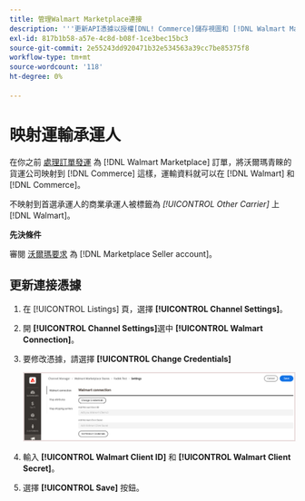 ```yaml
---
title: 管理Walmart Marketplace連接
description: '''更新API憑據以授權[DNL! Commerce]儲存視圖和 [!DNL Walmart Marketplace]. The connection is required to connect [!DNL Commerce] 產品清單和同步庫存、價格、訂單和發運資料 [!DNL Commerce] 還有沃爾瑪。」'
exl-id: 817b1b58-a57e-4c8d-b08f-1ce3bec15bc3
source-git-commit: 2e55243dd920471b32e534563a39cc7be85375f8
workflow-type: tm+mt
source-wordcount: '118'
ht-degree: 0%

---
```


# 映射運輸承運人

在你之前 [處理訂單發運](process-orders.md#ship-an-order) 為 [!DNL Walmart Marketplace] 訂單，將沃爾瑪青睞的貨運公司映射到 [!DNL Commerce] 這樣，運輸資料就可以在 [!DNL Walmart] 和 [!DNL Commerce]。

不映射到首選承運人的商業承運人被標籤為 *[!UICONTROL Other Carrier]* 上 [!DNL Walmart]。

**先決條件**

審閱 [沃爾瑪要求](walmart-requirements.md) 為 [!DNL Marketplace Seller account]。

## 更新連接憑據

1. 在 [!UICONTROL Listings] 頁，選擇 **[!UICONTROL Channel Settings]**。

1. 開 **[!UICONTROL Channel Settings]**&#x200B;選中 **[!UICONTROL Walmart Connection]**。

1. 要修改憑據，請選擇 **[!UICONTROL Change Credentials]**

   ![更新Walmart API憑據以授權連接](assets/update-connection-credentials.png)

1. 輸入 **[!UICONTROL Walmart Client ID]** 和 **[!UICONTROL Walmart Client Secret]**。

1. 選擇 **[!UICONTROL Save]** 按鈕。
